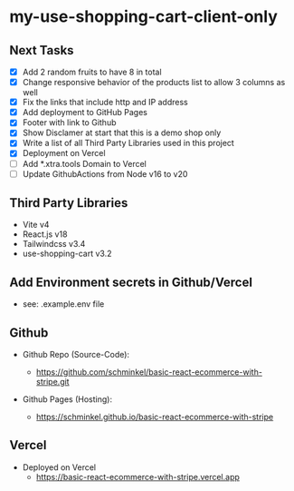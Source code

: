 # my-use-shopping-cart-client-only

## Next Tasks

- [X] Add 2 random fruits to have 8 in total
- [X] Change responsive behavior of the products list to allow 3 columns as well
- [X] Fix the links that include http and IP address
- [X] Add deployment to GitHub Pages
- [X] Footer with link to Github
- [X] Show Disclamer at start that this is a demo shop only
- [X] Write a list of all Third Party Libraries used in this project
- [X] Deployment on Vercel
- [ ] Add *.xtra.tools Domain to Vercel
- [ ] Update GithubActions from Node v16 to v20 

## Third Party Libraries

- Vite v4
- React.js v18
- Tailwindcss v3.4
- use-shopping-cart v3.2

## Add Environment secrets in Github/Vercel

- see: .example.env file

## Github

- Github Repo (Source-Code):
  - https://github.com/schminkel/basic-react-ecommerce-with-stripe.git

- Github Pages (Hosting):
  - https://schminkel.github.io/basic-react-ecommerce-with-stripe

## Vercel

- Deployed on Vercel
  - https://basic-react-ecommerce-with-stripe.vercel.app
